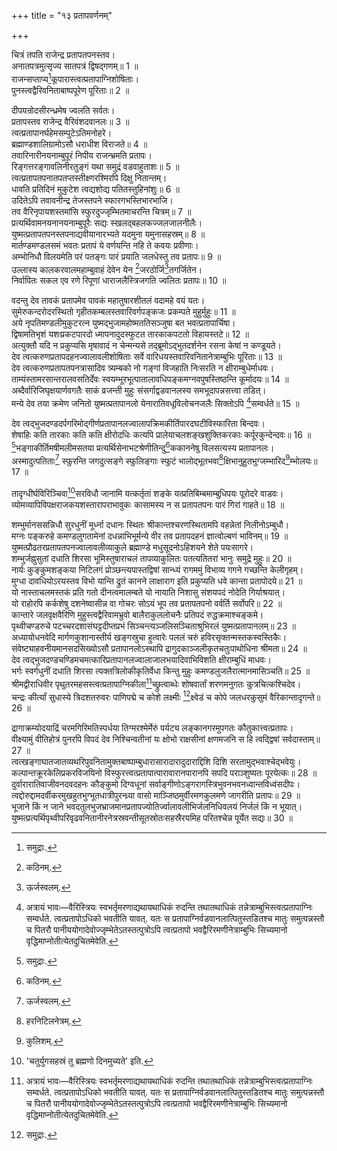 +++
title = "१३ प्रतापवर्णनम्"

+++
  
चित्रं तपति राजेन्द्र प्रतापतपनस्तव।  
अनातपत्रमुत्सृज्य सातपत्रं द्विषद्गणम्॥ 1 ॥  
राजन्सप्ताप्य[^2]कूपारास्त्वत्प्रतापाग्निशोषिताः।  
पुनस्त्वद्वैरिवनिताबाष्पपूरेण पूरिताः॥ 2 ॥  
  
[^2]: समुद्राः.

दीपयन्रोदसीरन्ध्रमेष ज्वलति सर्वतः।  
प्रतापस्तव राजेन्द्र वैरिवंशदवानलः॥ 3 ॥  
त्वत्प्रतापानर्घहेमसम्पुटेऽतिमनोहरे।  
ब्रह्माण्डशालिग्रामोऽसौ धराधीश विराजते॥ 4 ॥  
तवारिनारीनयनाम्बुपूरं निपीय राजन्भ्रमति प्रतापः।  
रिङ्गत्तरङ्गावलिनीरतुङ्गं यथा समुद्रं वडवाहुताशः॥ 5 ॥  
त्वत्प्रतापतपनातपतप्तस्तीक्ष्णरश्मिरपि दिक्षु नितान्तम्।  
धावति प्रतिदिनं मुकुटेश त्वद्यशोद्य पतितस्तुहिनांशुः॥ 6 ॥  
उदितेऽपि तवावनीन्द्र तेजस्तपने स्फारगभस्तिभारभाजि।  
तव वैरिनृपायशस्तमांसि स्फुरदुज्जृम्भितमाचरन्ति चित्रम्॥ 7 ॥  
प्रत्यर्थिवामनयनानयनाम्बुपूरैः सद्यः स्खलद्बहलकज्जलजालनीलैः।  
युष्मत्प्रतापतपनस्तपनाद्यवीयानारभ्यते यदमुना यमुनासहस्रम्॥ 8 ॥  
मार्तण्डमण्डलसमं भवतः प्रतापं ये वर्णयन्ति नहि ते कवयः प्रवीणाः।  
अम्भोनिधौ विलयमेति परं पतङ्गः पारं प्रयाति जलधेस्तु तव प्रतापः॥ 9 ॥  
उल्लास्य कालकरवालमहाम्बुवाहं देवेन येन [^3]जरठोर्जि[^4]तगर्जितेन।  
निर्वापितः सकल एव रणे रिपूणां धाराजलैस्त्रिजगति ज्वलितः प्रतापः॥ 10 ॥  
  
[^3]: कठिनम्.

[^4]: ऊर्जस्वलम्.

वदन्तु देव तावकं प्रतापमेव पावकं महातुषारशीतलं वदामहे वयं यतः।  
सुमेरुकन्दरोदरस्थितो गृहीतकम्बलस्तवारिवर्गपङ्कजः प्रकम्पते मुहुर्मुहुः॥ 11 ॥  
अये नृपतिमण्डलीमुकुटरत्न युष्मद्भुजामहोष्मततिसञ्जुषा बत भवत्प्रतापार्चिषा।  
द्विषामतिभृशं यशःप्रकटपारदो ध्मापनादुदस्फुटत तारकाकपटतो विहायस्तटे॥ 12 ॥  
अत्युक्तौ यदि न प्रकुप्यसि मृषावादं न चेन्मन्यसे तद्ब्रूमोऽद्भुतदर्शनेन रसना केषां न कण्डूयते।  
देव त्वत्करुणप्रतापदहनज्वालावलीशोषिताः सर्वे वारिधयस्तवारिवनितानेत्राम्बुभिः पूरिताः॥ 13 ॥  
देव त्वत्करुणप्रतापतपनत्रासादिव त्र्यम्बको नो गङ्गां विजहाति निःसरति न क्षीराम्बुधेर्माधवः।  
ताम्यंस्तामरसान्तरालवसतिर्देवः स्वयम्भूरभूत्पातालावधिपङ्कमग्नवपुषस्तिष्ठन्ति कूर्मादयः॥ 14 ॥  
अब्दैर्वारिजिघृक्षयार्णवगतैः साकं व्रजन्ती मुहुः संसर्गाद्वडवानलस्य समभूदापन्नसत्त्वा तडित्।  
मन्ये देव तया क्रमेण जनितो युष्मत्प्रतापानलो येनारातिवधूविलोचनजलैः सिक्तोऽपि [^1]सम्वर्धते॥ 15 ॥  
  
[^1]: अत्रायं भावः—वैरिस्त्रियः स्वभर्तृमरणाद्यथायथाधिकं रुदन्ति तथातथाधिकं तन्नेत्राम्बुभिस्त्वत्प्रतापाग्निः सम्वर्धते. त्वत्प्रतापोऽधिको भवतीति यावत्. यतः स प्रतापाग्निर्वडवानलात्पितुस्तडितश्च मातुः समुत्पन्नस्तौ च पितरौ पानीययोगादेवोज्जृम्भेतेऽतस्तत्पुत्रोऽपि त्वत्प्रतापो भवद्वैरिरमणीनेत्राम्बुभिः सिच्यमानो वृद्धिमाप्नोतीत्येतदुचितमेवेति.

देव त्वद्भुजदण्डदर्पगरिमोद्गीर्णप्रतापानलज्वालापक्रिमकीर्तिपारदघटीविस्फारिता बिन्दवः।  
शेषाहिः कति तारकाः कति कति क्षीरोदधिः कत्यपि प्रालेयाचलशङ्खशुक्तिकरकाः कर्पूरकुन्देन्दवः॥ 16 ॥  
[^2]भङ्गाकीर्तिमषीमलीमसतया प्रत्यर्थिसेनाभटश्रेणीतिन्दु[^3]ककाननेषु विलसत्यस्य प्रतापानलः।  
अस्मादुत्पतिताः[^4] स्फुरन्ति जगदुत्सङ्गे स्फुलिङ्गाः स्फुटं भालोद्भूतभवा[^5]क्षिभानुहुतभुग्जम्भारिद[^6]म्भोलयः॥ 17 ॥  
  
[^2]: पराजयः.

[^3]: कालस्कन्धवनेषु.

[^4]: तिन्दुककाष्ठेभ्यो दह्यमानेभ्यो महान्तः स्फुलिङ्गा उत्तिष्ठन्तीति वृद्धव्यवहारः.

[^5]: हरनिटिलनेत्रम्.

[^6]: कुलिशम्.

तादृग्धीर्घविरिञ्चिवा[^7]सरविधौ जानामि यत्कर्तृतां शङ्के यत्प्रतिबिम्बमाम्बुधिपयः पूरोदरे वाडवः।  
व्योमव्यापिविपक्षराजकयशस्तारापराभावुकः कासामस्य न स प्रतापतपनः पारं गिरां गाहते॥ 18 ॥  
  
[^7]: 'चतुर्युगसहस्रं तु ब्रह्मणो दिनमुच्यते’ इति.

शम्भुर्मानससन्निधौ सुरधुनीं मूर्ध्ना दधानः स्थितः श्रीकान्तश्चरणस्थितामपि वहन्नेतां निलीनोऽम्बुधौ।  
मग्नः पङ्करुहे कमण्डलुगतामेनां दधन्नाभिभूर्मन्ये वीर तव प्रतापदहनं ज्ञात्वोल्बणं भाविनम्॥ 19 ॥  
युष्मत्प्रौढतरप्रतापतपनज्वालावलीव्याकुले ब्रह्माण्डे मधुसूदनोऽहिशयने शेते पयःसागरे।  
शम्भुर्जह्नुसुतां दधाति शिरसा भूमिस्तुषाराचलं तापव्याकुलितः पतत्यतितरां भानुः समुद्रे मुहुः॥ 20 ॥  
नार्यः कुङ्कुमशङ्कया निटिलगं प्रोञ्छन्त्यपास्तद्विषां सान्ध्यं रागममुं विभाव्य गगने गच्छन्ति केलीगृहम्।  
मुग्धा दावधियोऽरयस्तव विभो यान्ति द्रुतं कानने लाक्षाराग इति प्रकुप्यति धवे कान्ता प्रतापोदये॥ 21 ॥  
यो नास्ताचलमस्तकं प्रति गतो दीनत्वमालम्बते यो नायाति निशासु संशयपदं नोदेति गिर्याश्रयात्।  
यो राहोरपि कर्कशेषु दशनेष्वासीन्न वा गोचरः सोऽयं भूप तव प्रतापतपनो वर्वर्ति सर्वोपरि॥ 22 ॥  
कान्तारे जलवृक्षवैरिणि मुहुस्त्वद्वैरिवामभ्रुवो बालैराकुललोचनैः प्रतिपदं रुद्धक्रमाश्चङ्कमे।  
पृथ्वीचण्डरुचे पटच्चरदशासंघट्टदीप्तप्रभं सिञ्चन्त्यञ्जलिसञ्चिताश्रुभिरलं युष्मत्प्रतापानलम्॥ 23 ॥  
अध्यायोधनवेदि मार्गणकुशानास्तीर्य खङ्गस्रुचा हुत्वारेः पललं चरुं हविरसृक्तन्मस्तकस्वस्तिकैः।  
संवेष्ट्याहवनीयमानसदसिख्योऽसौ प्रतापानलोऽस्थापि द्रागुदकाञ्जलीकृतचतुःपाथोधिना श्रीमता॥ 24 ॥  
देव त्वद्भुजदण्डचण्डिमचमत्कारिप्रतापानलज्वालाजालभयादिवाभिविशति क्षीराम्बुधिं माधवः।  
भर्गः स्वर्गधुनीं दधाति शिरसा त्यक्तत्रिलोकीकृतिर्वेधा किन्तु मुहुः कमण्डलुजलैरात्मानमासिञ्चति॥ 25 ॥  
श्रीमद्वीराधिवीर पृथुतरमहसस्त्वत्प्रतापाग्निकीला[^1]च्छ्रुत्वाब्धेः शोषवार्तां शरणमनुगतः कुत्रचित्कश्चिदेव।  
चन्द्रः कीर्त्यां सुधास्ये त्रिदशतरुवरः पाणिपद्मे च कोशे लक्ष्मीः [^2]क्ष्वेडं च कोपे जलधरकुसुमं वैरिकान्तादृगन्ते॥ 26 ॥  
  
[^1]: अर्चिः.

[^2]: गरलम्.

द्रागाक्रम्योदयाद्रिं चरमगिरिमतिस्पर्धया तिग्मरश्मेर्मेरुं पर्यट्य लङ्कानगरमुपगतः कौतुकात्त्वत्प्रतापः।  
वीक्ष्यामुं वीतिहोत्रं पुनरपि विपदं देव निश्चिन्वतीनां यः क्षोभो राक्षसीनां क्षणमजनि स हि त्वद्द्विषां सर्वदास्ताम्॥ 27 ॥  
त्वत्खङ्गाघातजातव्यथरिपुवनितामुक्तबाष्पाम्बुधारासारादारादुदाराद्दिशि दिशि सरतामुद्भवाश्चेद्भवेयुः।  
कल्पान्तक्रूरकेलिप्रकरविजयिनो विस्फुरत्त्वत्प्रतापात्पारावारानपारानपि सपदि पराञ्शुष्यतः पूरयेत्कः॥ 28 ॥  
दुर्वारारातिवाजीवनदवदहनः कौङ्कुमो दिग्वधूनां सर्वाङ्गीणोऽङ्गरागस्त्रिभुवनभवनध्वान्तविध्वंसदीपः।  
त्वद्दोरुद्दामदर्वीकरमुखहुतभुग्भूतधात्रीपुरन्ध्र्या वासो माञ्जिष्ठमुर्वीरमणकुलमणे जागरीति प्रतापः॥ 29 ॥  
भूजाने किं न जाने भवदतुलभुजभ्राजमानप्रतापज्योतिर्ज्वालावलीभिर्जलनिधिवलयं निर्जलं किं न भूयात्।  
युष्मत्प्रत्यर्थिपृथ्वीपरिवृढवनितानीरनेत्रस्रवन्तीसूतस्रोतःसहस्रैरयमिह परितश्चेन्न पूर्येत सद्यः॥ 30 ॥  
